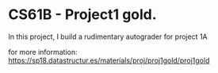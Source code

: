 # CS61B - Project1 gold.

In this project, I build a rudimentary autograder for project 1A

for more information: https://sp18.datastructur.es/materials/proj/proj1gold/proj1gold

